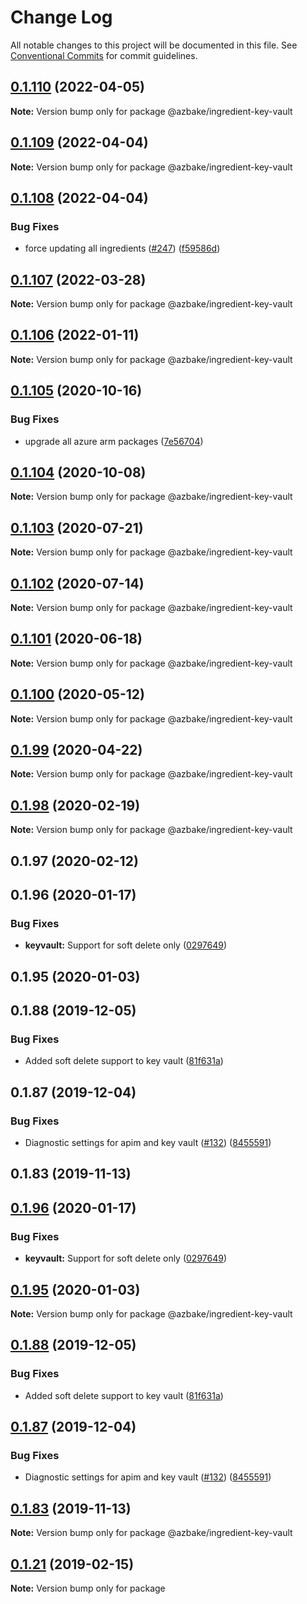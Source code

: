 # Change Log

All notable changes to this project will be documented in this file.
See [Conventional Commits](https://conventionalcommits.org) for commit guidelines.

## [0.1.110](https://github.com/HomecareHomebase/azure-bake/compare/@azbake/ingredient-key-vault@0.1.109...@azbake/ingredient-key-vault@0.1.110) (2022-04-05)

**Note:** Version bump only for package @azbake/ingredient-key-vault





## [0.1.109](https://github.com/HomecareHomebase/azure-bake/compare/@azbake/ingredient-key-vault@0.1.108...@azbake/ingredient-key-vault@0.1.109) (2022-04-04)

**Note:** Version bump only for package @azbake/ingredient-key-vault





## [0.1.108](https://github.com/HomecareHomebase/azure-bake/compare/@azbake/ingredient-key-vault@0.1.107...@azbake/ingredient-key-vault@0.1.108) (2022-04-04)


### Bug Fixes

* force updating all ingredients ([#247](https://github.com/HomecareHomebase/azure-bake/issues/247)) ([f59586d](https://github.com/HomecareHomebase/azure-bake/commit/f59586d8b364860cc4b30059feb9a56d2cc329a0))





## [0.1.107](https://github.com/HomecareHomebase/azure-bake/compare/@azbake/ingredient-key-vault@0.1.106...@azbake/ingredient-key-vault@0.1.107) (2022-03-28)

**Note:** Version bump only for package @azbake/ingredient-key-vault





## [0.1.106](https://github.com/HomecareHomebase/azure-bake/compare/@azbake/ingredient-key-vault@0.1.105...@azbake/ingredient-key-vault@0.1.106) (2022-01-11)

**Note:** Version bump only for package @azbake/ingredient-key-vault





## [0.1.105](https://github.com/HomecareHomebase/azure-bake/compare/@azbake/ingredient-key-vault@0.1.104...@azbake/ingredient-key-vault@0.1.105) (2020-10-16)


### Bug Fixes

* upgrade all azure arm packages ([7e56704](https://github.com/HomecareHomebase/azure-bake/commit/7e56704))





## [0.1.104](https://github.com/HomecareHomebase/azure-bake/compare/@azbake/ingredient-key-vault@0.1.103...@azbake/ingredient-key-vault@0.1.104) (2020-10-08)

**Note:** Version bump only for package @azbake/ingredient-key-vault





## [0.1.103](https://github.com/HomecareHomebase/azure-bake/compare/@azbake/ingredient-key-vault@0.1.102...@azbake/ingredient-key-vault@0.1.103) (2020-07-21)

**Note:** Version bump only for package @azbake/ingredient-key-vault





## [0.1.102](https://github.com/HomecareHomebase/azure-bake/compare/@azbake/ingredient-key-vault@0.1.101...@azbake/ingredient-key-vault@0.1.102) (2020-07-14)

**Note:** Version bump only for package @azbake/ingredient-key-vault





## [0.1.101](https://github.com/HomecareHomebase/azure-bake/compare/@azbake/ingredient-key-vault@0.1.100...@azbake/ingredient-key-vault@0.1.101) (2020-06-18)

**Note:** Version bump only for package @azbake/ingredient-key-vault





## [0.1.100](https://github.com/HomecareHomebase/azure-bake/compare/@azbake/ingredient-key-vault@0.1.99...@azbake/ingredient-key-vault@0.1.100) (2020-05-12)

**Note:** Version bump only for package @azbake/ingredient-key-vault





## [0.1.99](https://github.com/HomecareHomebase/azure-bake/compare/@azbake/ingredient-key-vault@0.1.98...@azbake/ingredient-key-vault@0.1.99) (2020-04-22)

**Note:** Version bump only for package @azbake/ingredient-key-vault





## [0.1.98](https://github.com/HomecareHomebase/azure-bake/compare/@azbake/ingredient-key-vault@0.1.97...@azbake/ingredient-key-vault@0.1.98) (2020-02-19)

**Note:** Version bump only for package @azbake/ingredient-key-vault





## 0.1.97 (2020-02-12)



## 0.1.96 (2020-01-17)


### Bug Fixes

* **keyvault:** Support for soft delete only ([0297649](https://github.com/HomecareHomebase/azure-bake/commit/0297649))



## 0.1.95 (2020-01-03)



## 0.1.88 (2019-12-05)


### Bug Fixes

* Added soft delete support to key vault ([81f631a](https://github.com/HomecareHomebase/azure-bake/commit/81f631a))



## 0.1.87 (2019-12-04)


### Bug Fixes

* Diagnostic settings for apim and key vault ([#132](https://github.com/HomecareHomebase/azure-bake/issues/132)) ([8455591](https://github.com/HomecareHomebase/azure-bake/commit/8455591))



## 0.1.83 (2019-11-13)





## [0.1.96](https://github.com/HomecareHomebase/azure-bake/compare/v0.1.95...v0.1.96) (2020-01-17)


### Bug Fixes

* **keyvault:** Support for soft delete only ([0297649](https://github.com/HomecareHomebase/azure-bake/commit/0297649))





## [0.1.95](https://github.com/HomecareHomebase/azure-bake/compare/v0.1.94...v0.1.95) (2020-01-03)

**Note:** Version bump only for package @azbake/ingredient-key-vault





## [0.1.88](https://github.com/HomecareHomebase/azure-bake/compare/v0.1.87...v0.1.88) (2019-12-05)


### Bug Fixes

* Added soft delete support to key vault ([81f631a](https://github.com/HomecareHomebase/azure-bake/commit/81f631a))





## [0.1.87](https://github.com/HomecareHomebase/azure-bake/compare/v0.1.86...v0.1.87) (2019-12-04)


### Bug Fixes

* Diagnostic settings for apim and key vault ([#132](https://github.com/HomecareHomebase/azure-bake/issues/132)) ([8455591](https://github.com/HomecareHomebase/azure-bake/commit/8455591))





## [0.1.83](https://github.com/HomecareHomebase/azure-bake/compare/v0.1.82...v0.1.83) (2019-11-13)

**Note:** Version bump only for package @azbake/ingredient-key-vault





## [0.1.21](https://github.com/csperbeck/azure-bake/compare/v0.1.5...v0.1.21) (2019-02-15)

**Note:** Version bump only for package

